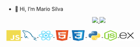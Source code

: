 - 👋 Hi, I’m Mario Silva

<div align="center">
  <a href="https://github.com/mjjsilva22">
  <img height="180em" src="https://github-readme-stats.vercel.app/api?username=&show_icons=true&theme=dracula&include_all_commits=true&count_private=true"/>
  <img height="180em" src="https://github-readme-stats.vercel.app/api/top-langs/?username=mjjsilva22&layout=compact&langs_count=7&theme=dracula"/>
</div>

<div style="display: inline_block"><br>
  <img align="center" alt="Mario-Js" height="30" width="40" src="https://raw.githubusercontent.com/devicons/devicon/master/icons/javascript/javascript-plain.svg">
  <img align="center" alt="Mario-MYSQL" height="30" width="40" src="https://raw.githubusercontent.com/devicons/devicon/master/icons/mysql/mysql-plain.svg">
  <img align="center" alt="Mario-React" height="30" width="40" src="https://raw.githubusercontent.com/devicons/devicon/master/icons/react/react-original.svg">
  <img align="center" alt="Mario-HTML" height="30" width="40" src="https://raw.githubusercontent.com/devicons/devicon/master/icons/html5/html5-original.svg">
  <img align="center" alt="Mario-CSS" height="30" width="40" src="https://raw.githubusercontent.com/devicons/devicon/master/icons/css3/css3-original.svg">
  <img align="center" alt="Mario-Python" height="30" width="40" src="https://raw.githubusercontent.com/devicons/devicon/master/icons/python/python-original.svg">
  <img align="center" alt="Mario-NodeJS" height="30" width="40" src="https://raw.githubusercontent.com/devicons/devicon/master/icons/nodejs/nodejs-original.svg">
  <img align="center" alt="Mario-Express" height="30" width="40" src="https://raw.githubusercontent.com/devicons/devicon/master/icons/express/express-original.svg"> 
</div>



